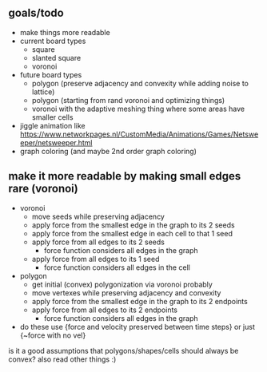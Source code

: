 ## goals/todo
- make things more readable
- current board types
    - square
    - slanted square
    - voronoi
- future board types
    - polygon (preserve adjacency and convexity while adding noise to lattice)
    - polygon (starting from rand voronoi and optimizing things)
    - voronoi with the adaptive meshing thing where some areas have smaller cells
- jiggle animation like https://www.networkpages.nl/CustomMedia/Animations/Games/Netsweeper/netsweeper.html
- graph coloring (and maybe 2nd order graph coloring)

## make it more readable by making small edges rare (voronoi)
- voronoi
    - move seeds while preserving adjacency
    - apply force from the smallest edge in the graph to its 2 seeds
    - apply force from the smallest edge in each cell to that 1 seed
    - apply force from all edges to its 2 seeds
        - force function considers all edges in the graph
    - apply force from all edges to its 1 seed
        - force function considers all edges in the cell
- polygon
    - get initial (convex) polygonization via voronoi probably
    - move vertexes while preserving adjacency and convexity
    - apply force from the smallest edge in the graph to its 2 endpoints
    - apply force from all edges to its 2 endpoints
        - force function considers all edges in the graph
- do these use {force and velocity preserved between time steps} or just {~force with no vel}

is it a good assumptions that polygons/shapes/cells should always be convex?
also read other things :)